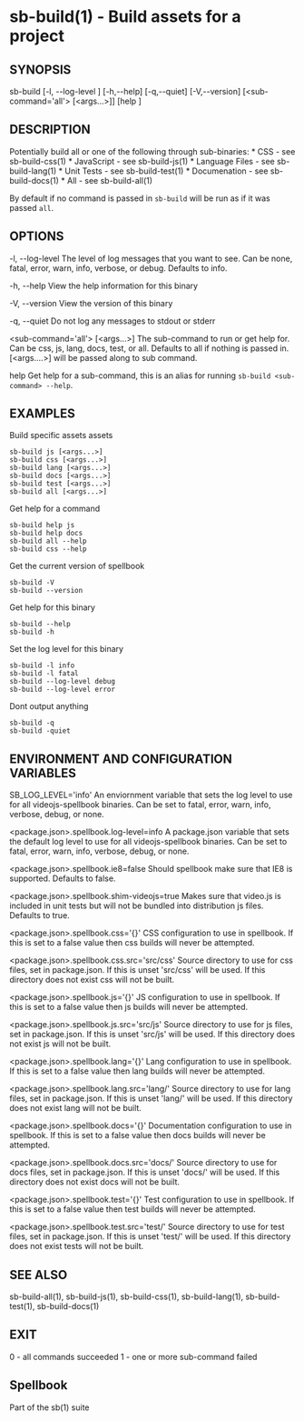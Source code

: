 # sb-build(1) - Build assets for a project

## SYNOPSIS

  sb-build [-l, --log-level <level>] [-h,--help] [-q,--quiet] [-V,--version]
           [<sub-command='all'> [<args...>]] [help <sub-command>]

## DESCRIPTION

  Potentially build all or one of the following through sub-binaries:
    * CSS - see sb-build-css(1)
    * JavaScript - see sb-build-js(1)
    * Language Files - see sb-build-lang(1)
    * Unit Tests - see sb-build-test(1)
    * Documenation - see sb-build-docs(1)
    * All - see sb-build-all(1)

  By default if no command is passed in `sb-build` will be run as if it was
  passed `all`.

## OPTIONS

  -l, --log-level <level>
    The level of log messages that you want to see. Can be none, fatal, error,
    warn, info, verbose, or debug. Defaults to info.

  -h, --help
    View the help information for this binary

  -V, --version
    View the version of this binary

  -q, --quiet
    Do not log any messages to stdout or stderr

  <sub-command='all'> [<args...>]
    The sub-command to run or get help for. Can be css, js, lang, docs, test, or all.
    Defaults to all if nothing is passed in. [<args....>] will be passed along to sub command.

  help <sub-command>
    Get help for a sub-command, this is an alias for running `sb-build <sub-command> --help`.

## EXAMPLES

  Build specific assets assets

    sb-build js [<args...>]
    sb-build css [<args...>]
    sb-build lang [<args...>]
    sb-build docs [<args...>]
    sb-build test [<args...>]
    sb-build all [<args...>]

  Get help for a command

    sb-build help js
    sb-build help docs
    sb-build all --help
    sb-build css --help

  Get the current version of spellbook

    sb-build -V
    sb-build --version

  Get help for this binary

    sb-build --help
    sb-build -h

  Set the log level for this binary

    sb-build -l info
    sb-build -l fatal
    sb-build --log-level debug
    sb-build --log-level error

  Dont output anything

    sb-build -q
    sb-build -quiet

## ENVIRONMENT AND CONFIGURATION VARIABLES

  SB_LOG_LEVEL='info'
    An enviornment variable that sets the log level to use for all videojs-spellbook
    binaries. Can be set to fatal, error, warn, info, verbose, debug, or none.

  <package.json>.spellbook.log-level=info
    A package.json variable that sets the default log level to use for all videojs-spellbook
    binaries. Can be set to fatal, error, warn, info, verbose, debug, or none.

  <package.json>.spellbook.ie8=false
    Should spellbook make sure that IE8 is supported. Defaults to false.

  <package.json>.spellbook.shim-videojs=true
    Makes sure that video.js is included in unit tests but will not be bundled into
    distribution js files. Defaults to true.

  <package.json>.spellbook.css='{}'
    CSS configuration to use in spellbook. If this is set to a false value then css
    builds will never be attempted.

  <package.json>.spellbook.css.src='src/css'
    Source directory to use for css files, set in package.json. If this is unset
    'src/css' will be used. If this directory does not exist css will not be built.

  <package.json>.spellbook.js='{}'
    JS configuration to use in spellbook. If this is set to a false value then js
    builds will never be attempted.

  <package.json>.spellbook.js.src='src/js'
    Source directory to use for js files, set in package.json. If this is unset
    'src/js' will be used. If this directory does not exist js will not be built.

  <package.json>.spellbook.lang='{}'
    Lang configuration to use in spellbook. If this is set to a false value then lang
    builds will never be attempted.

  <package.json>.spellbook.lang.src='lang/'
    Source directory to use for lang files, set in package.json. If this is unset
    'lang/' will be used. If this directory does not exist lang will not be built.

  <package.json>.spellbook.docs='{}'
    Documentation configuration to use in spellbook. If this is set to a false value
    then docs builds will never be attempted.

  <package.json>.spellbook.docs.src='docs/'
    Source directory to use for docs files, set in package.json. If this is unset
    'docs/' will be used. If this directory does not exist docs will not be built.

  <package.json>.spellbook.test='{}'
    Test configuration to use in spellbook. If this is set to a false value
    then test builds will never be attempted.

  <package.json>.spellbook.test.src='test/'
    Source directory to use for test files, set in package.json. If this is unset
    'test/' will be used. If this directory does not exist tests will not be built.

## SEE ALSO

  sb-build-all(1), sb-build-js(1), sb-build-css(1), sb-build-lang(1),
  sb-build-test(1), sb-build-docs(1)

## EXIT

  0 - all commands succeeded
  1 - one or more sub-command failed

## Spellbook

  Part of the sb(1) suite
